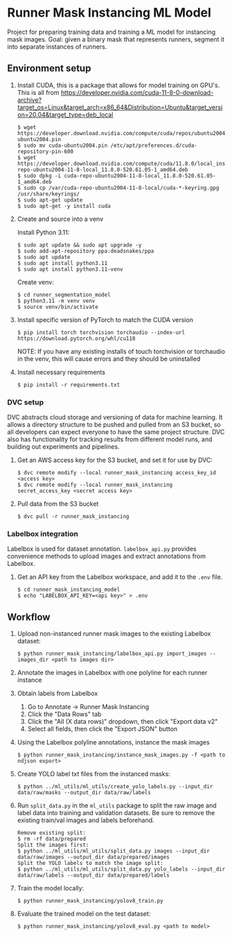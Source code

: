 # Runner Mask Instancing ML Model

Project for preparing training data and training a ML model for instancing mask images. Goal: given a binary mask that represents runners, segment it into separate instances of runners.

## Environment setup

1.  Install CUDA, this is a package that allows for model training on GPU's. This is all from https://developer.nvidia.com/cuda-11-8-0-download-archive?target_os=Linux&target_arch=x86_64&Distribution=Ubuntu&target_version=20.04&target_type=deb_local

        $ wget https://developer.download.nvidia.com/compute/cuda/repos/ubuntu2004/x86_64/cuda-ubuntu2004.pin
        $ sudo mv cuda-ubuntu2004.pin /etc/apt/preferences.d/cuda-repository-pin-600
        $ wget https://developer.download.nvidia.com/compute/cuda/11.8.0/local_installers/cuda-repo-ubuntu2004-11-8-local_11.8.0-520.61.05-1_amd64.deb
        $ sudo dpkg -i cuda-repo-ubuntu2004-11-8-local_11.8.0-520.61.05-1_amd64.deb
        $ sudo cp /var/cuda-repo-ubuntu2004-11-8-local/cuda-*-keyring.gpg /usr/share/keyrings/
        $ sudo apt-get update
        $ sudo apt-get -y install cuda

1.  Create and source into a venv

    Install Python 3.11:

        $ sudo apt update && sudo apt upgrade -y
        $ sudo add-apt-repository ppa:deadsnakes/ppa
        $ sudo apt update
        $ sudo apt install python3.11
        $ sudo apt install python3.11-venv

    Create venv:

        $ cd runner_segmentation_model
        $ python3.11 -m venv venv
        $ source venv/bin/activate

1.  Install specific version of PyTorch to match the CUDA version

        $ pip install torch torchvision torchaudio --index-url https://download.pytorch.org/whl/cu118

    NOTE: If you have any existing installs of touch torchvision or torchaudio in the venv, this will cause errors and they should be uninstalled

1.  Install necessary requirements

        $ pip install -r requirements.txt

### DVC setup

DVC abstracts cloud storage and versioning of data for machine learning. It allows a directory structure to be pushed and pulled from an S3 bucket, so all developers can expect everyone to have the same project structure. DVC also has functionality for tracking results from different model runs, and building out experiments and pipelines.

1.  Get an AWS access key for the S3 bucket, and set it for use by DVC:

        $ dvc remote modify --local runner_mask_instancing access_key_id <access key>
        $ dvc remote modify --local runner_mask_instancing secret_access_key <secret access key>

1.  Pull data from the S3 bucket

        $ dvc pull -r runner_mask_instancing

### Labelbox integration

Labelbox is used for dataset annotation. `labelbox_api.py` provides convenience methods to upload images and extract annotations from Labelbox.

1.  Get an API key from the Labelbox workspace, and add it to the `.env` file.

        $ cd runner_mask_instancing_model
        $ echo "LABELBOX_API_KEY=<api key>" > .env

## Workflow

1.  Upload non-instanced runner mask images to the existing Labelbox dataset:

        $ python runner_mask_instancing/labelbox_api.py import_images --images_dir <path to images dir>

1.  Annotate the images in Labelbox with one polyline for each runner instance

1.  Obtain labels from Labelbox

    1. Go to Annotate -> Runner Mask Instancing
    1. Click the "Data Rows" tab
    1. Click the "All (X data rows)" dropdown, then click "Export data v2"
    1. Select all fields, then click the "Export JSON" button

1.  Using the Labelbox polyline annotations, instance the mask images

        $ python runner_mask_instancing/instance_mask_images.py -f <path to ndjson export>

1.  Create YOLO label txt files from the instanced masks:

        $ python ../ml_utils/ml_utils/create_yolo_labels.py --input_dir data/raw/masks --output_dir data/raw/labels

1.  Run `split_data.py` in the `ml_utils` package to split the raw image and label data into training and validation datasets. Be sure to remove the existing train/val images and labels beforehand.

        Remove existing split:
        $ rm -rf data/prepared
        Split the images first:
        $ python ../ml_utils/ml_utils/split_data.py images --input_dir data/raw/images --output_dir data/prepared/images
        Split the YOLO labels to match the image split:
        $ python ../ml_utils/ml_utils/split_data.py yolo_labels --input_dir data/raw/labels --output_dir data/prepared/labels

1.  Train the model locally:

        $ python runner_mask_instancing/yolov8_train.py

1.  Evaluate the trained model on the test dataset:

        $ python runner_mask_instancing/yolov8_eval.py <path to model>

